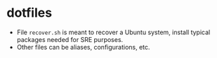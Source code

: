# dotfiles

- File `recover.sh` is meant to recover a Ubuntu system, install typical packages needed for SRE purposes.
- Other files can be aliases, configurations, etc.
